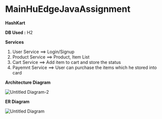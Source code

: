 # MainHuEdgeJavaAssignment

**HashKart**

**DB Used :** H2

**Services**

1. User Service ==> Login/Signup
2. Product Service ==> Product, Item List
3. Cart Service ==> Add item to cart and store the status
4. Payemnt Service ==> User can purchase the items which he stored into card


**Architecture Diagram**

![Untitled Diagram-2](https://user-images.githubusercontent.com/104753249/167637857-bd94de54-005a-4022-92bb-e16370470df9.jpg)


**ER Diagram**

![Untitled Diagram](https://user-images.githubusercontent.com/104753249/167638043-f73df4dd-0348-4764-9977-b9c4795341a1.jpg)




